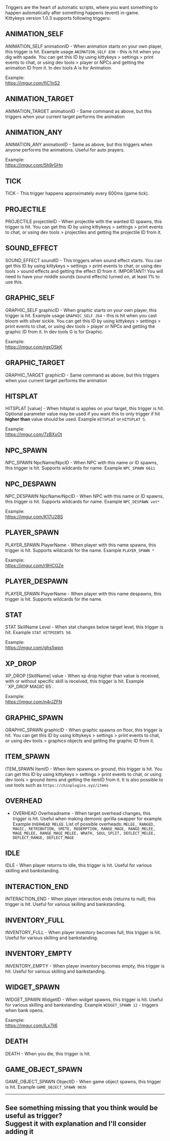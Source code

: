 Triggers are the heart of automatic scripts, where you want something to happen automatically after something happens (event) in-game.<br>Kittykeys version 1.0.3 supports following triggers:
<br>
## ANIMATION_SELF
ANIMATION_SELF animationID - When animation starts on your own player, this trigger is hit. Example usage `ANIMATION_SELF 830` - this is hit when you dig with spade. You can get this ID by using kittykeys > settings > print events to chat, or using dev tools > player or NPCs and getting the animation ID from it. In dev tools A is for Animation.

Example:<br>https://imgur.com/fiC1nS2

## ANIMATION_TARGET
ANIMATION_TARGET animationID - Same command as above, but this triggers when your current target performs the animation

## ANIMATION_ANY
ANIMATION_ANY animationID - Same as above, but this triggers when anyone performs the animations. Useful for auto prayers.

Example:<br>https://imgur.com/5h9rGHn

## TICK
TICK - This trigger happens approximately every 600ms (game tick).

## PROJECTILE
PROJECTILE projectileID - When projectile with the wanted ID spawns, this trigger is hit. You can get this ID by using kittykeys > settings > print events to chat, or using dev tools > projectiles and getting the projectile ID from it.

## SOUND_EFFECT
SOUND_EFFECT soundID - This triggers when sound effect starts. You can get this ID by using kittykeys > settings > print events to chat, or using dev tools > sound effects and getting the effect ID from it. IMPORTANT! You will need to have your middle sounds (sound effects) turned on, at least 1% to use this.

## GRAPHIC_SELF
GRAPHIC_SELF graphicID - When graphic starts on your own player, this trigger is hit. Example usage `GRAPHIC_SELF 264` - this is hit when you cast bloom with silver sickle. You can get this ID by using kittykeys > settings > print events to chat, or using dev tools > player or NPCs and getting the graphic ID from it. In dev tools G is for Graphic.

Example:<br>https://imgur.com/rgxOSkK

## GRAPHIC_TARGET
GRAPHIC_TARGET graphicID - Same command as above, but this triggers when your current target performs the animation

## HITSPLAT
HITSPLAT [value] - When hitsplat is applies on your target, this trigger is hit. Optional parameter value may be used if you want this to only trigger if hit **higher than** value should be used. Example `HITSPLAT` or `HITSPLAT 5`.

Example:<br>https://imgur.com/7zBXxOt

## NPC_SPAWN
NPC_SPAWN NpcName/NpcID - When NPC with this name or ID spawns, this trigger is hit. Supports wildcards for name. Example `NPC_SPAWN 6611`

## NPC_DESPAWN
NPC_DESPAWN NpcName/NpcID - When NPC with this name or ID spawns, this trigger is hit. Supports wildcards for name. Example `NPC_DESPAWN vet*`

Example:<br>https://imgur.com/K17U2BS

## PLAYER_SPAWN
PLAYER_SPAWN PlayerName - When player with this name spawns, this trigger is hit. Supports wildcards for the name. Example `PLAYER_SPAWN *`

Example:<br>https://imgur.com/r9HCGZe

## PLAYER_DESPAWN
PLAYER_SPAWN PlayerName - When player with this name despawns, this trigger is hit. Supports wildcards for the name.

## STAT
STAT SkillName Level - When stat changes below target level, this trigger is hit. Example `STAT HITPOINTS 50`.

Example:<br>https://imgur.com/ghs5wpn

## XP_DROP
XP_DROP [SkillName] value - When xp drop higher than value is received, with or without specific skill is received, this trigger is hit. Example ``XP_DROP MAGIC 65`.

Example:<br>https://imgur.com/n4rJZFN

## GRAPHIC_SPAWN
GRAPHIC_SPAWN graphicID - When graphic spawns on floor, this trigger is hit. You can get this ID by using kittykeys > settings > print events to chat, or using dev tools > graphics objects and getting the graphic ID from it. 

## ITEM_SPAWN
ITEM_SPAWN ItemID - When item spawns on ground, this trigger is hit. You can get this ID by using kittykeys > settings > print events to chat, or using dev tools > ground items and getting the itemID from it. It is also possible to use tools such as `https://chinplugins.xyz/items`

## OVERHEAD
* OVERHEAD Overheadname - When target overhead changes, this trigger is hit. Useful when making demonic gorilla swapper for example. Example `OVERHEAD MELEE`. List of possible overheads:
`MELEE, RANGED, MAGIC, RETRIBUTION, SMITE, REDEMPTION, RANGE_MAGE, RANGE_MELEE, MAGE_MELEE, RANGE_MAGE_MELEE, WRATH, SOUL_SPLIT, DEFLECT_MELEE, DEFLECT_RANGE, DEFLECT_MAGE`

## IDLE
IDLE - When player returns to idle, this trigger is hit. Useful for various skilling and bankstanding.

## INTERACTION_END
INTERACTION_END - When player interaction ends (returns to null), this trigger is hit. Useful for various skilling and bankstanding.

## INVENTORY_FULL
INVENTORY_FULL - When player inventory becomes full, this trigger is hit. Useful for various skilling and bankstanding.

## INVENTORY_EMPTY
INVENTORY_EMPTY - When player inventory becomes empty, this trigger is hit. Useful for various skilling and bankstanding.

## WIDGET_SPAWN 
WIDGET_SPAWN WidgetID - When widget spawns, this trigger is hit. Useful for various skilling and bankstanding. Example `WIDGET_SPAWN 12` - triggers when bank opens.

Example:<br>https://imgur.com/ILx7jl6

## DEATH
DEATH - When you die, this trigger is hit.

## GAME_OBJECT_SPAWN
GAME_OBJECT_SPAWN ObjectID - When game object spawns, this trigger is hit. Example `GAME_OBJECT_SPAWN 9036`

***

## See something missing that you think would be useful as trigger?<br>Suggest it with explanation and I'll consider adding it